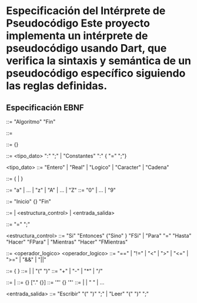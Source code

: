 # Especificación del Intérprete de Pseudocódigo Este proyecto implementa un intérprete de pseudocódigo usando Dart, que verifica la sintaxis y semántica de un pseudocódigo específico siguiendo las reglas definidas. 

## Especificación EBNF


<programa> ::= "Algoritmo" <nombre> <declaraciones> <cuerpo> "Fin"

<nombre> ::= <identificador>

<declaraciones> ::= {<declaracion>}

<declaracion> ::= <tipo_dato> ":" <identificador> ";"
                | "Constantes" ":" {<identificador> "=" <valor> ";"}

<tipo_dato> ::= "Entero" | "Real" | "Logico" | "Caracter" | "Cadena"

<identificador> ::= <letra> {<letra> | <digito>}

<letra> ::= "a" | ... | "z" | "A" | ... | "Z"
<digito> ::= "0" | ... | "9"

<cuerpo> ::= "Inicio" {<instruccion>} "Fin"

<instruccion> ::= <asignacion> 
                | <estructura_control> 
                | <entrada_salida>

<asignacion> ::= <identificador> "=" <expresion> ";"

<estructura_control> ::= "Si" <condicion> "Entonces" <instruccion> {"Sino" <instruccion>} "FSi"
                      | "Para" <identificador> "=" <expresion> "Hasta" <expresion> "Hacer" <instruccion> "FPara"
                      | "Mientras" <condicion> "Hacer" <instruccion> "FMientras"

<condicion> ::= <expresion> <operador_logico> <expresion>
<operador_logico> ::= "==" | "!=" | "<" | ">" | "<=" | ">=" | "&&" | "||"

<expresion> ::= <termino> {<operador> <termino>}
<termino> ::= <identificador> | <valor> | "(" <expresion> ")"
<operador> ::= "+" | "-" | "*" | "/"

<valor> ::= <numero> | <cadena>
<numero> ::= <digito> {<digito>} ["." <digito> {<digito>}]
<cadena> ::= '"' {<caracter>} '"'
<caracter> ::= <letra> | <digito> | " " | ... 

<entrada_salida> ::= "Escribir" "(" <cadena> ")" ";"
                   | "Leer" "(" <identificador> ")" ";"

